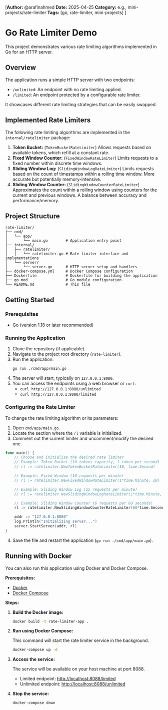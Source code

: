 [**Author:** @arafinahmed
**Date:** 2025-04-25
**Category:** e.g., mini-projects/rate-limiter
**Tags:** [go, rate-limiter, mini-projects]
]

# Go Rate Limiter Demo

This project demonstrates various rate limiting algorithms implemented in Go for an HTTP server.

## Overview

The application runs a simple HTTP server with two endpoints:

- `/unlimited`: An endpoint with no rate limiting applied.
- `/limited`: An endpoint protected by a configurable rate limiter.

It showcases different rate limiting strategies that can be easily swapped.

## Implemented Rate Limiters

The following rate limiting algorithms are implemented in the `internal/ratelimiter` package:

1.  **Token Bucket:** (`TokenBucketRateLimiter`) Allows requests based on available tokens, which refill at a constant rate.
2.  **Fixed Window Counter:** (`FixedWindowRateLimiter`) Limits requests to a fixed number within discrete time windows.
3.  **Sliding Window Log:** (`SlidingWindowLogRateLimiter`) Limits requests based on the count of timestamps within a rolling time window. More accurate but potentially memory-intensive.
4.  **Sliding Window Counter:** (`SlidingWindowCounterRateLimiter`) Approximates the count within a rolling window using counters for the current and previous windows. A balance between accuracy and performance/memory.

## Project Structure

```
rate-limiter/
├── cmd/
│   └── app/
│       └── main.go        # Application entry point
├── internal/
│   ├── ratelimiter/
│   │   └── ratelimiter.go # Rate limiter interface and implementations
│   └── server/
│       └── server.go      # HTTP server setup and handlers
├── docker-compose.yml     # Docker Compose configuration
├── Dockerfile             # Dockerfile for building the application
├── go.mod                 # Go module configuration
└── README.md              # This file
```

## Getting Started

### Prerequisites

- Go (version 1.18 or later recommended)

### Running the Application

1.  Clone the repository (if applicable).
2.  Navigate to the project root directory (`rate-limiter`).
3.  Run the application:
    ```bash
    go run ./cmd/app/main.go
    ```
4.  The server will start, typically on `127.0.0.1:8080`.
5.  You can access the endpoints using a web browser or `curl`:
    - `curl http://127.0.0.1:8080/unlimited`
    - `curl http://127.0.0.1:8080/limited`

### Configuring the Rate Limiter

To change the rate limiting algorithm or its parameters:

1.  Open `cmd/app/main.go`.
2.  Locate the section where the `rl` variable is initialized.
3.  Comment out the current limiter and uncomment/modify the desired one.

```go
func main() {
    // Choose and initialize the desired rate limiter
    // Example: Token Bucket (10 tokens capacity, 1 token per second)
    // rl := ratelimiter.NewTokenBucketRateLimiter(10, time.Second)

    // Example: Fixed Window (10 requests per minute)
    // rl := ratelimiter.NewFixedWindowRateLimiter(1*time.Minute, 10)

    // Example: Sliding Window Log (15 requests per minute)
    // rl := ratelimiter.NewSlidingWindowLogRateLimiter(1*time.Minute, 15)

    // Example: Sliding Window Counter (6 requests per 60 seconds)
    rl := ratelimiter.NewSlidingWindowCounterRateLimiter(60*time.Second, 6)

    addr := "127.0.0.1:8080"
    log.Println("Initializing server...")
    server.StartServer(addr, rl)
}
```

4.  Save the file and restart the application (`go run ./cmd/app/main.go`).

## Running with Docker

You can also run this application using Docker and Docker Compose.

**Prerequisites:**

- [Docker](https://docs.docker.com/get-docker/)
- [Docker Compose](https://docs.docker.com/compose/install/)

**Steps:**

1.  **Build the Docker image:**

    ```bash
    docker build -t rate-limiter-app .
    ```

2.  **Run using Docker Compose:**

    This command will start the rate limiter service in the background.

    ```bash
    docker-compose up -d
    ```

3.  **Access the service:**

    The service will be available on your host machine at port 8088.

    - Limited endpoint: [http://localhost:8088/limited](http://localhost:8088/limited)
    - Unlimited endpoint: [http://localhost:8088/unlimited](http://localhost:8088/unlimited)

4.  **Stop the service:**

    ```bash
    docker-compose down
    ```
